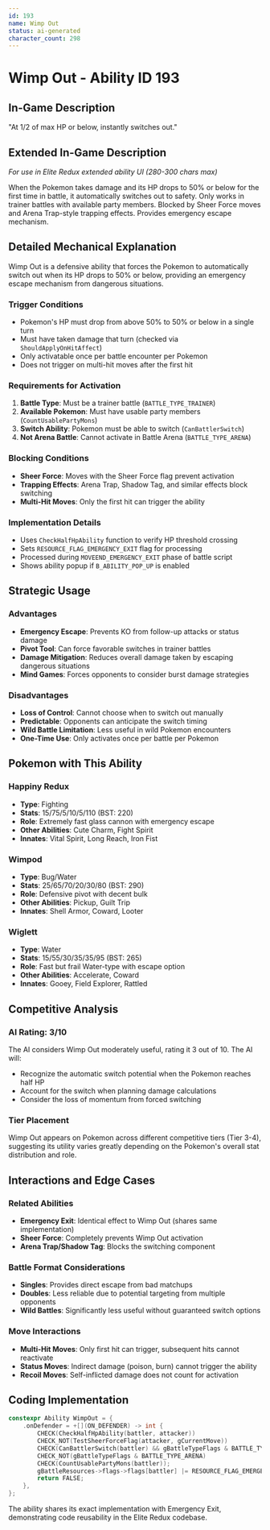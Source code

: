 ```yaml
---
id: 193
name: Wimp Out
status: ai-generated
character_count: 298
---
```


# Wimp Out - Ability ID 193

## In-Game Description
"At 1/2 of max HP or below, instantly switches out."

## Extended In-Game Description
*For use in Elite Redux extended ability UI (280-300 chars max)*

When the Pokemon takes damage and its HP drops to 50% or below for the first time in battle, it automatically switches out to safety. Only works in trainer battles with available party members. Blocked by Sheer Force moves and Arena Trap-style trapping effects. Provides emergency escape mechanism.

## Detailed Mechanical Explanation

Wimp Out is a defensive ability that forces the Pokemon to automatically switch out when its HP drops to 50% or below, providing an emergency escape mechanism from dangerous situations.

### Trigger Conditions
- Pokemon's HP must drop from above 50% to 50% or below in a single turn
- Must have taken damage that turn (checked via `ShouldApplyOnHitAffect`)
- Only activatable once per battle encounter per Pokemon
- Does not trigger on multi-hit moves after the first hit

### Requirements for Activation
1. **Battle Type**: Must be a trainer battle (`BATTLE_TYPE_TRAINER`)
2. **Available Pokemon**: Must have usable party members (`CountUsablePartyMons`)
3. **Switch Ability**: Pokemon must be able to switch (`CanBattlerSwitch`)
4. **Not Arena Battle**: Cannot activate in Battle Arena (`BATTLE_TYPE_ARENA`)

### Blocking Conditions
- **Sheer Force**: Moves with the Sheer Force flag prevent activation
- **Trapping Effects**: Arena Trap, Shadow Tag, and similar effects block switching
- **Multi-Hit Moves**: Only the first hit can trigger the ability

### Implementation Details
- Uses `CheckHalfHpAbility` function to verify HP threshold crossing
- Sets `RESOURCE_FLAG_EMERGENCY_EXIT` flag for processing
- Processed during `MOVEEND_EMERGENCY_EXIT` phase of battle script
- Shows ability popup if `B_ABILITY_POP_UP` is enabled

## Strategic Usage

### Advantages
- **Emergency Escape**: Prevents KO from follow-up attacks or status damage
- **Pivot Tool**: Can force favorable switches in trainer battles  
- **Damage Mitigation**: Reduces overall damage taken by escaping dangerous situations
- **Mind Games**: Forces opponents to consider burst damage strategies

### Disadvantages
- **Loss of Control**: Cannot choose when to switch out manually
- **Predictable**: Opponents can anticipate the switch timing
- **Wild Battle Limitation**: Less useful in wild Pokemon encounters
- **One-Time Use**: Only activates once per battle per Pokemon

## Pokemon with This Ability

### Happiny Redux
- **Type**: Fighting
- **Stats**: 15/75/5/10/5/110 (BST: 220)
- **Role**: Extremely fast glass cannon with emergency escape
- **Other Abilities**: Cute Charm, Fight Spirit
- **Innates**: Vital Spirit, Long Reach, Iron Fist

### Wimpod  
- **Type**: Bug/Water
- **Stats**: 25/65/70/20/30/80 (BST: 290)  
- **Role**: Defensive pivot with decent bulk
- **Other Abilities**: Pickup, Guilt Trip
- **Innates**: Shell Armor, Coward, Looter

### Wiglett
- **Type**: Water
- **Stats**: 15/55/30/35/35/95 (BST: 265)
- **Role**: Fast but frail Water-type with escape option
- **Other Abilities**: Accelerate, Coward  
- **Innates**: Gooey, Field Explorer, Rattled

## Competitive Analysis

### AI Rating: 3/10
The AI considers Wimp Out moderately useful, rating it 3 out of 10. The AI will:
- Recognize the automatic switch potential when the Pokemon reaches half HP
- Account for the switch when planning damage calculations
- Consider the loss of momentum from forced switching

### Tier Placement
Wimp Out appears on Pokemon across different competitive tiers (Tier 3-4), suggesting its utility varies greatly depending on the Pokemon's overall stat distribution and role.

## Interactions and Edge Cases

### Related Abilities
- **Emergency Exit**: Identical effect to Wimp Out (shares same implementation)
- **Sheer Force**: Completely prevents Wimp Out activation
- **Arena Trap/Shadow Tag**: Blocks the switching component

### Battle Format Considerations
- **Singles**: Provides direct escape from bad matchups
- **Doubles**: Less reliable due to potential targeting from multiple opponents
- **Wild Battles**: Significantly less useful without guaranteed switch options

### Move Interactions
- **Multi-Hit Moves**: Only first hit can trigger, subsequent hits cannot reactivate
- **Status Moves**: Indirect damage (poison, burn) cannot trigger the ability
- **Recoil Moves**: Self-inflicted damage does not count for activation

## Coding Implementation

```cpp
constexpr Ability WimpOut = {
    .onDefender = +[](ON_DEFENDER) -> int {
        CHECK(CheckHalfHpAbility(battler, attacker))
        CHECK_NOT(TestSheerForceFlag(attacker, gCurrentMove))
        CHECK(CanBattlerSwitch(battler) && gBattleTypeFlags & BATTLE_TYPE_TRAINER)
        CHECK_NOT(gBattleTypeFlags & BATTLE_TYPE_ARENA)
        CHECK(CountUsablePartyMons(battler));
        gBattleResources->flags->flags[battler] |= RESOURCE_FLAG_EMERGENCY_EXIT;
        return FALSE;
    },
};
```

The ability shares its exact implementation with Emergency Exit, demonstrating code reusability in the Elite Redux codebase.